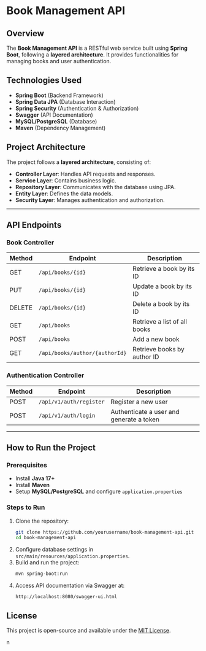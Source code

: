 # Book Management API

## Overview

The **Book Management API** is a RESTful web service built using **Spring Boot**, following a **layered architecture**. It provides functionalities for managing books and user authentication.

## Technologies Used

- **Spring Boot** (Backend Framework)
- **Spring Data JPA** (Database Interaction)
- **Spring Security** (Authentication & Authorization)
- **Swagger** (API Documentation)
- **MySQL/PostgreSQL** (Database)
- **Maven** (Dependency Management)

## Project Architecture

The project follows a **layered architecture**, consisting of:

- **Controller Layer**: Handles API requests and responses.
- **Service Layer**: Contains business logic.
- **Repository Layer**: Communicates with the database using JPA.
- **Entity Layer**: Defines the data models.
- **Security Layer**: Manages authentication and authorization.

---

## API Endpoints

### Book Controller

| Method | Endpoint                       | Description                  |
| ------ | ------------------------------ | ---------------------------- |
| GET    | `/api/books/{id}`              | Retrieve a book by its ID    |
| PUT    | `/api/books/{id}`              | Update a book by its ID      |
| DELETE | `/api/books/{id}`              | Delete a book by its ID      |
| GET    | `/api/books`                   | Retrieve a list of all books |
| POST   | `/api/books`                   | Add a new book               |
| GET    | `/api/books/author/{authorId}` | Retrieve books by author ID  |

### Authentication Controller

| Method | Endpoint                | Description                              |
| ------ | ----------------------- | ---------------------------------------- |
| POST   | `/api/v1/auth/register` | Register a new user                      |
| POST   | `/api/v1/auth/login`    | Authenticate a user and generate a token |

---

## How to Run the Project

### Prerequisites

- Install **Java 17+**
- Install **Maven**
- Setup **MySQL/PostgreSQL** and configure `application.properties`

### Steps to Run

1. Clone the repository:
   ```sh
   git clone https://github.com/yourusername/book-management-api.git
   cd book-management-api
   ```
2. Configure database settings in `src/main/resources/application.properties`.
3. Build and run the project:
   ```sh
   mvn spring-boot:run
   ```
4. Access API documentation via Swagger at:
   ```
   http://localhost:8080/swagger-ui.html
   ```

## License

This project is open-source and available under the [MIT License](LICENSE).

n

